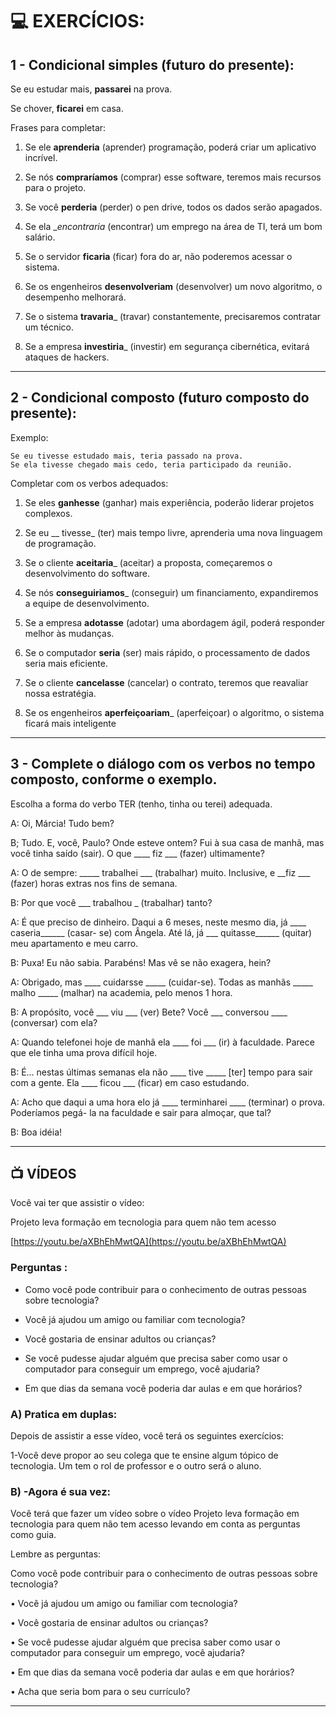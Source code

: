 # :computer: EXERCÍCIOS:

## 1 - Condicional simples (futuro do presente):

Se eu estudar mais, **passarei** na prova.

Se chover, **ficarei** em casa.

Frases para completar:

1. Se ele __aprenderia__ (aprender) programação, poderá criar um aplicativo incrível.

2. Se nós __compraríamos__ (comprar) esse software, teremos mais recursos para o projeto.

3. Se você __perderia__ (perder) o pen drive, todos os dados serão apagados.

4. Se ela __encontraria_ (encontrar) um emprego na área de TI, terá um bom salário.

5. Se o servidor __ficaria__ (ficar) fora do ar, não poderemos acessar o sistema.

6. Se os engenheiros __desenvolveriam__ (desenvolver) um novo algoritmo, o desempenho melhorará.

7. Se o sistema __travaria___ (travar) constantemente, precisaremos contratar um técnico.

8. Se a empresa __investiria___ (investir) em segurança cibernética, evitará ataques de hackers.


---

## 2 - Condicional composto (futuro composto do presente):

Exemplo:

```
Se eu tivesse estudado mais, teria passado na prova.
Se ela tivesse chegado mais cedo, teria participado da reunião.
```

Completar com os verbos adequados:

1. Se eles __ganhesse__ (ganhar) mais experiência, poderão liderar projetos complexos.

2. Se eu __ tivesse_ (ter) mais tempo livre, aprenderia uma nova linguagem de programação.

3. Se o cliente __aceitaria___ (aceitar) a proposta, começaremos o desenvolvimento do software.

4. Se nós __conseguiriamos___ (conseguir) um financiamento, expandiremos a equipe de desenvolvimento.

5. Se a empresa __adotasse__ (adotar) uma abordagem ágil, poderá responder melhor às mudanças.

6. Se o computador __seria__ (ser) mais rápido, o processamento de dados seria mais eficiente.

7. Se o cliente __cancelasse__ (cancelar) o contrato, teremos que reavaliar nossa estratégia.

8. Se os engenheiros ____aperfeiçoariam_____ (aperfeiçoar) o algoritmo, o sistema ficará mais inteligente

---

## 3 - Complete o diálogo com os verbos no tempo composto, conforme o exemplo.

Escolha a forma do verbo TER (tenho, tinha ou terei) adequada.

A: Oi, Márcia! Tudo bem?

B; Tudo. E, você, Paulo? Onde esteve ontem? Fui à sua casa de manhã, mas você tinha saído
(sair). O que ____ fiz ___ (fazer) ultimamente?

A: O de sempre: _____ trabalhei ___ (trabalhar) muito. Inclusive, e __fiz ___ (fazer)
horas extras nos fins de semana.

B: Por que você ___ trabalhou _ (trabalhar) tanto?

A: É que preciso de dinheiro. Daqui a 6 meses, neste mesmo dia, já ____ caseria______ (casar-
se) com Ângela. Até lá, já ___ quitasse______ (quitar) meu apartamento e meu carro.

B: Puxa! Eu não sabia. Parabéns! Mas vê se não exagera, hein?

A: Obrigado, mas ____ cuidarsse _____ (cuidar-se). Todas as manhãs _____ malho _____ (malhar)
na academia, pelo menos 1 hora.

B: A propósito, você ___ viu ___ (ver) Bete? Você ___ conversou ____ (conversar) com
ela?

A: Quando telefonei hoje de manhã ela ____ foi ___ (ir) à faculdade. Parece que ele
tinha uma prova difícil hoje.

B: É... nestas últimas semanas ela não ____ tive _____ [ter] tempo para sair com a gente.
Ela ____ ficou ___ (ficar) em caso estudando.

A: Acho que daqui a uma hora elo já ____ terminharei ____ (terminar) o prova. Poderíamos pegá-
la na faculdade e sair para almoçar, que tal?

B: Boa idéia!

---

## :tv: VÍDEOS

Você vai ter que assistir o vídeo:

Projeto leva formação em tecnologia para quem não tem acesso

[https://youtu.be/aXBhEhMwtQA](https://youtu.be/aXBhEhMwtQA)

### Perguntas :

- Como você pode contribuir para o conhecimento de outras pessoas sobre tecnologia?

- Você já ajudou um amigo ou familiar com tecnologia?

- Você gostaria de ensinar adultos ou crianças?

- Se você pudesse ajudar alguém que precisa saber como usar o computador para conseguir um emprego, você ajudaria?
  
- Em que dias da semana você poderia dar aulas e em que horários?

### A) Pratica em duplas:

Depois de assistir a esse vídeo, você terá os seguintes exercícios:

1-Você deve propor ao seu colega que te ensine algum tópico de tecnologia. Um tem o rol de professor e o outro será o aluno.

### B) -Agora é sua vez:

Você terá que fazer um vídeo sobre o vídeo Projeto leva formação em tecnologia para quem não tem acesso levando em conta as perguntas como guia.

Lembre as perguntas:

Como você pode contribuir para o conhecimento de outras pessoas sobre tecnologia?

• Você já ajudou um amigo ou familiar com tecnologia?

• Você gostaria de ensinar adultos ou crianças?

•  Se você pudesse ajudar alguém que precisa saber como usar o computador para conseguir um emprego, você ajudaria?

• Em que dias da semana você poderia dar aulas e em que horários?

• Acha que seria bom para o seu currículo?

---
